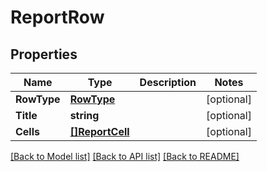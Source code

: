 # ReportRow

## Properties

Name | Type | Description | Notes
------------ | ------------- | ------------- | -------------
**RowType** | [**RowType**](RowType.md) |  | [optional] 
**Title** | **string** |  | [optional] 
**Cells** | [**[]ReportCell**](ReportCell.md) |  | [optional] 

[[Back to Model list]](../README.md#documentation-for-models) [[Back to API list]](../README.md#documentation-for-api-endpoints) [[Back to README]](../README.md)


